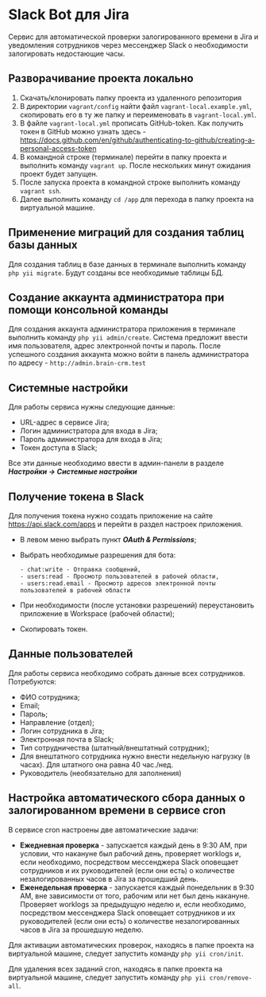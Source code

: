 # Slack Bot для Jira

Сервис для автоматической проверки залогированного времени в Jira и уведомления сотрудников через мессенджер Slack о
необходимости залогировать недостающие часы.

## Разворачивание проекта локально

1. Скачать/клонировать папку проекта из удаленного репозитория
2. В директории `vagrant/config` найти файл `vagrant-local.example.yml`, скопировать его в ту же папку и переименовать
   в `vagrant-local.yml`.
3. В файле `vagrant-local.yml` прописать GitHub-token. Как получить токен в GitHub можно узнать здесь -
   https://docs.github.com/en/github/authenticating-to-github/creating-a-personal-access-token
4. В командной строке (терминале) перейти в папку проекта и выполнить команду `vagrant up`. После нескольких минут
   ожидания проект будет запущен.
5. После запуска проекта в командной строке выполнить команду `vagrant ssh`.
6. Далее выполнить команду `cd /app` для перехода в папку проекта на виртуальной машине.

## Применение миграций для создания таблиц базы данных

Для создания таблиц в базе данных в терминале выполнить команду `php yii migrate`. Будут созданы все необходимые таблицы
БД.

## Создание аккаунта администратора при помощи консольной команды

Для создания аккаунта администратора приложения в терминале выполнить команду `php yii admin/create`. Система предложит
ввести имя пользователя, адрес электронной почты и пароль. После успешного создания аккаунта можно войти в панель
администратора по адресу - `http://admin.brain-crm.test`

## Системные настройки

Для работы сервиса нужны следующие данные:

* URL-адрес в сервисе Jira;
* Логин администратора для входа в Jira;
* Пароль администратора для входа в Jira;
* Токен доступа в Slack;

Все эти данные необходимо ввести в админ-панели в разделе **_Настройки -> Системные настройки_**

## Получение токена в Slack

Для получения токена нужно создать приложение на сайте https://api.slack.com/apps и перейти в раздел настроек
приложения.

* В левом меню выбрать пункт **_OAuth & Permissions_**;
* Выбрать необходимые разрешения для бота:

      - chat:write - Отправка сообщений,
      - users:read - Просмотр пользователей в рабочей области, 
      - users:read.email - Просмотр адресов электронной почты пользователей в рабочей области

* При необходимости (после установки разрешений) переустановить приложение в Workspace (рабочей области);
* Скопировать токен.

## Данные пользователей

Для работы сервиса необходимо собрать данные всех сотрудников. Потребуются:

* ФИО сотрудника;
* Email;
* Пароль;
* Направление (отдел);
* Логин сотрудника в Jira;
* Электронная почта в Slack;
* Тип сотрудничества (штатный/внештатный сотрудник);
* Для внештатного сотрудника нужно внести недельную нагрузку (в часах). Для штатного она равна 40 час./нед.
* Руководитель (необязательно для заполнения)

## Настройка автоматического сбора данных о залогированном времени в сервисе cron

В сервисе cron настроены две автоматические задачи:

* **Ежедневная проверка** - запускается каждый день в 9:30 AM, при условии, что накануне был рабочий день, проверяет
  worklogs и, если необходимо, посредством мессенджера Slack оповещает сотрудников и их руководителей (если они есть)
  о количестве незалогированных часов в Jira за прошедший день.
* **Еженедельная проверка** - запускается каждый понедельник в 9:30 AM, вне зависимости от того, рабочим или нет был
  день накануне. Проверяет worklogs за предыдущую неделю и, если необходимо, посредством мессенджера Slack оповещает
  сотрудников и их руководителей (если они есть)
  о количестве незалогированных часов в Jira за прошедшую неделю.

Для активации автоматических проверок, находясь в папке проекта на виртуальной машине, следует запустить
команду `php yii cron/init`.

Для удаления всех заданий cron, находясь в папке проекта на виртуальной машине, следует запустить
команду `php yii cron/remove-all`.

